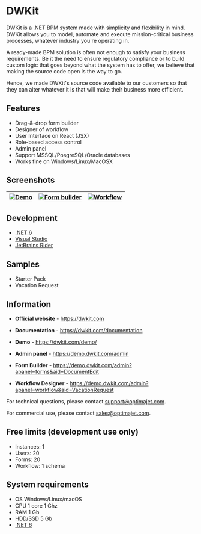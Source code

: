 # DWKit

DWKit is a .NET BPM system made with simplicity and flexibility in mind. DWKit allows you to model, automate and execute mission-critical
business processes, whatever industry you're operating in.

A ready-made BPM solution is often not enough to satisfy your business requirements. Be it the need to ensure regulatory compliance or to
build custom logic that goes beyond what the system has to offer, we believe that making the source code open is the way to go.

Hence, we made DWKit's source code available to our customers so that they can alter whatever it is that will make their business more
efficient.

## Features

- Drag-&-drop form builder
- Designer of workflow
- User Interface on React (JSX)
- Role-based access control
- Admin panel
- Support MSSQL/PosgreSQL/Oracle databases
- Works fine on Windows/Linux/MacOSX

## Screenshots

| [![](https://raw.githubusercontent.com/optimajet/DWKit/master/Resources/dwkit_sample.png "Demo")](https://demo.dwkit.com) | [![](https://raw.githubusercontent.com/optimajet/DWKit/master/Resources/designer.png "Form builder")](https://demo.dwkit.com/admin?apanel=forms&aid=DocumentEdit) | [![](https://raw.githubusercontent.com/optimajet/DWKit/master/Resources/workflow.png "Workflow")](https://demo.dwkit.com/admin?apanel=workflow&aid=VacationRequest) |
|---------------------------------------------------------------------------------------------------------------------------|-------------------------------------------------------------------------------------------------------------------------------------------------------------------|---------------------------------------------------------------------------------------------------------------------------------------------------------------------|

## Development

- [.NET 6](https://dotnet.microsoft.com/en-us/download/dotnet/6.0)
- [Visual Studio](https://visualstudio.microsoft.com/downloads/)
- [JetBrains Rider](https://www.jetbrains.com/rider/download/)

## Samples

- Starter Pack
- Vacation Request

## Information

- **Official website** - https://dwkit.com
- **Documentation** - https://dwkit.com/documentation

- **Demo** - https://dwkit.com/demo/
- **Admin panel** - https://demo.dwkit.com/admin</a><br/>
- **Form Builder** - https://demo.dwkit.com/admin?apanel=forms&aid=DocumentEdit
- **Workflow Designer** - https://demo.dwkit.com/admin?apanel=workflow&aid=VacationRequest

For technical questions, please contact [support@optimajet.com](mailto:support@optimajet.com).

For commercial use, please contact [sales@optimajet.com](mailto:sales@optimajet.com).

## Free limits (development use only)

- Instances: 1
- Users: 20
- Forms: 20
- Workflow: 1 schema

## System requirements

- OS Windows/Linux/macOS
- CPU 1 core 1 Ghz
- RAM 1 Gb
- HDD/SSD 5 Gb
- [.NET 6](https://dotnet.microsoft.com/en-us/download/dotnet/6.0)
